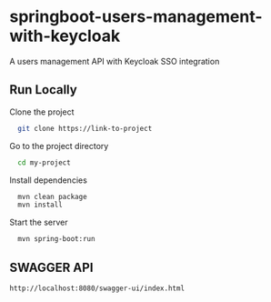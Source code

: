 # springboot-users-management-with-keycloak

A users management API with Keycloak SSO integration

## Run Locally

Clone the project

```bash
  git clone https://link-to-project
```

Go to the project directory

```bash
  cd my-project
```

Install dependencies

```bash
  mvn clean package
  mvn install
```

Start the server

```bash
  mvn spring-boot:run
```

## SWAGGER API

```bash
http://localhost:8080/swagger-ui/index.html
```
